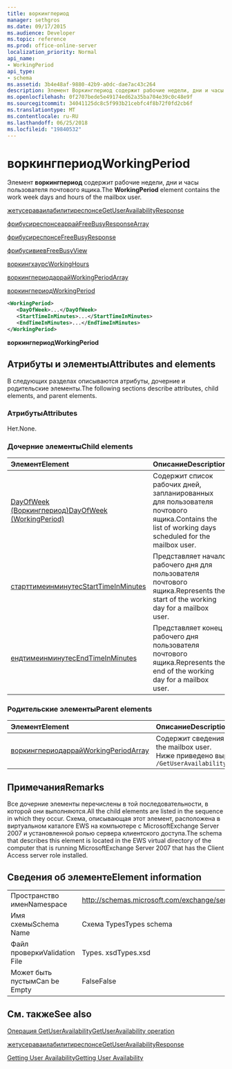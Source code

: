 ```yaml
---
title: воркингпериод
manager: sethgros
ms.date: 09/17/2015
ms.audience: Developer
ms.topic: reference
ms.prod: office-online-server
localization_priority: Normal
api_name:
- WorkingPeriod
api_type:
- schema
ms.assetid: 3b4e48af-9880-42b9-a0dc-dae7ac43c264
description: Элемент Воркингпериод содержит рабочие недели, дни и часы пользователя почтового ящика.
ms.openlocfilehash: 0f2707bede5e49174ed62a35ba704e39c0c48e9f
ms.sourcegitcommit: 34041125dc8c5f993b21cebfc4f8b72f0fd2cb6f
ms.translationtype: MT
ms.contentlocale: ru-RU
ms.lasthandoff: 06/25/2018
ms.locfileid: "19840532"
---
```

# <a name="workingperiod"></a><span data-ttu-id="caddb-103">воркингпериод</span><span class="sxs-lookup"><span data-stu-id="caddb-103">WorkingPeriod</span></span>

<span data-ttu-id="caddb-104">Элемент **воркингпериод** содержит рабочие недели, дни и часы пользователя почтового ящика.</span><span class="sxs-lookup"><span data-stu-id="caddb-104">The **WorkingPeriod** element contains the work week days and hours of the mailbox user.</span></span> 
  
[<span data-ttu-id="caddb-105">жетусераваилабилитиреспонсе</span><span class="sxs-lookup"><span data-stu-id="caddb-105">GetUserAvailabilityResponse</span></span>](getuseravailabilityresponse.md)
  
[<span data-ttu-id="caddb-106">фрибусиреспонсеаррай</span><span class="sxs-lookup"><span data-stu-id="caddb-106">FreeBusyResponseArray</span></span>](freebusyresponsearray.md)
  
[<span data-ttu-id="caddb-107">фрибусиреспонсе</span><span class="sxs-lookup"><span data-stu-id="caddb-107">FreeBusyResponse</span></span>](freebusyresponse.md)
  
[<span data-ttu-id="caddb-108">фрибусивиев</span><span class="sxs-lookup"><span data-stu-id="caddb-108">FreeBusyView</span></span>](freebusyview.md)
  
[<span data-ttu-id="caddb-109">воркингхаурс</span><span class="sxs-lookup"><span data-stu-id="caddb-109">WorkingHours</span></span>](workinghours-ex15websvcsotherref.md)
  
[<span data-ttu-id="caddb-110">воркингпериодаррай</span><span class="sxs-lookup"><span data-stu-id="caddb-110">WorkingPeriodArray</span></span>](workingperiodarray.md)
  
[<span data-ttu-id="caddb-111">воркингпериод</span><span class="sxs-lookup"><span data-stu-id="caddb-111">WorkingPeriod</span></span>](workingperiod.md)
  
```xml
<WorkingPeriod>
   <DayOfWeek>...</DayOfWeek>
   <StartTimeInMinutes>...</StartTimeInMinutes>
   <EndTimeInMinutes>...</EndTimeInMinutes>
</WorkingPeriod>
```

 <span data-ttu-id="caddb-112">**воркингпериод**</span><span class="sxs-lookup"><span data-stu-id="caddb-112">**WorkingPeriod**</span></span>
## <a name="attributes-and-elements"></a><span data-ttu-id="caddb-113">Атрибуты и элементы</span><span class="sxs-lookup"><span data-stu-id="caddb-113">Attributes and elements</span></span>

<span data-ttu-id="caddb-114">В следующих разделах описываются атрибуты, дочерние и родительские элементы.</span><span class="sxs-lookup"><span data-stu-id="caddb-114">The following sections describe attributes, child elements, and parent elements.</span></span>
  
### <a name="attributes"></a><span data-ttu-id="caddb-115">Атрибуты</span><span class="sxs-lookup"><span data-stu-id="caddb-115">Attributes</span></span>

<span data-ttu-id="caddb-116">Нет.</span><span class="sxs-lookup"><span data-stu-id="caddb-116">None.</span></span>
  
### <a name="child-elements"></a><span data-ttu-id="caddb-117">Дочерние элементы</span><span class="sxs-lookup"><span data-stu-id="caddb-117">Child elements</span></span>

|<span data-ttu-id="caddb-118">**Элемент**</span><span class="sxs-lookup"><span data-stu-id="caddb-118">**Element**</span></span>|<span data-ttu-id="caddb-119">**Описание**</span><span class="sxs-lookup"><span data-stu-id="caddb-119">**Description**</span></span>|
|:-----|:-----|
|[<span data-ttu-id="caddb-120">DayOfWeek (Воркингпериод)</span><span class="sxs-lookup"><span data-stu-id="caddb-120">DayOfWeek (WorkingPeriod)</span></span>](dayofweek-workingperiod.md) <br/> |<span data-ttu-id="caddb-121">Содержит список рабочих дней, запланированных для пользователя почтового ящика.</span><span class="sxs-lookup"><span data-stu-id="caddb-121">Contains the list of working days scheduled for the mailbox user.</span></span>  <br/> |
|[<span data-ttu-id="caddb-122">старттимеинминутес</span><span class="sxs-lookup"><span data-stu-id="caddb-122">StartTimeInMinutes</span></span>](starttimeinminutes.md) <br/> |<span data-ttu-id="caddb-123">Представляет начало рабочего дня для пользователя почтового ящика.</span><span class="sxs-lookup"><span data-stu-id="caddb-123">Represents the start of the working day for a mailbox user.</span></span>  <br/> |
|[<span data-ttu-id="caddb-124">ендтимеинминутес</span><span class="sxs-lookup"><span data-stu-id="caddb-124">EndTimeInMinutes</span></span>](endtimeinminutes.md) <br/> |<span data-ttu-id="caddb-125">Представляет конец рабочего дня пользователя почтового ящика.</span><span class="sxs-lookup"><span data-stu-id="caddb-125">Represents the end of the working day for a mailbox user.</span></span>  <br/> |
   
### <a name="parent-elements"></a><span data-ttu-id="caddb-126">Родительские элементы</span><span class="sxs-lookup"><span data-stu-id="caddb-126">Parent elements</span></span>

|<span data-ttu-id="caddb-127">**Элемент**</span><span class="sxs-lookup"><span data-stu-id="caddb-127">**Element**</span></span>|<span data-ttu-id="caddb-128">**Описание**</span><span class="sxs-lookup"><span data-stu-id="caddb-128">**Description**</span></span>|
|:-----|:-----|
|[<span data-ttu-id="caddb-129">воркингпериодаррай</span><span class="sxs-lookup"><span data-stu-id="caddb-129">WorkingPeriodArray</span></span>](workingperiodarray.md) <br/> |<span data-ttu-id="caddb-130">Содержит сведения о рабочем периоде для пользователя почтового ящика.</span><span class="sxs-lookup"><span data-stu-id="caddb-130">Contains working period information for the mailbox user.</span></span>  <br/> <span data-ttu-id="caddb-131">Ниже приведено выражение XPath для этого элемента:</span><span class="sxs-lookup"><span data-stu-id="caddb-131">The following is the XPath expression to this element:</span></span>  <br/>  `/GetUserAvailabilityResponse/FreeBusyResponseArray/FreeBusyResponse/FreeBusyView/WorkingHours/WorkingPeriodArray` <br/> |
   
## <a name="remarks"></a><span data-ttu-id="caddb-132">Примечания</span><span class="sxs-lookup"><span data-stu-id="caddb-132">Remarks</span></span>

<span data-ttu-id="caddb-133">Все дочерние элементы перечислены в той последовательности, в которой они выполняются.</span><span class="sxs-lookup"><span data-stu-id="caddb-133">All the child elements are listed in the sequence in which they occur.</span></span> <span data-ttu-id="caddb-134">Схема, описывающая этот элемент, расположена в виртуальном каталоге EWS на компьютере с MicrosoftExchange Server 2007 и установленной ролью сервера клиентского доступа.</span><span class="sxs-lookup"><span data-stu-id="caddb-134">The schema that describes this element is located in the EWS virtual directory of the computer that is running MicrosoftExchange Server 2007 that has the Client Access server role installed.</span></span>
  
## <a name="element-information"></a><span data-ttu-id="caddb-135">Сведения об элементе</span><span class="sxs-lookup"><span data-stu-id="caddb-135">Element information</span></span>

|||
|:-----|:-----|
|<span data-ttu-id="caddb-136">Пространство имен</span><span class="sxs-lookup"><span data-stu-id="caddb-136">Namespace</span></span>  <br/> |http://schemas.microsoft.com/exchange/services/2006/types  <br/> |
|<span data-ttu-id="caddb-137">Имя схемы</span><span class="sxs-lookup"><span data-stu-id="caddb-137">Schema Name</span></span>  <br/> |<span data-ttu-id="caddb-138">Схема Types</span><span class="sxs-lookup"><span data-stu-id="caddb-138">Types schema</span></span>  <br/> |
|<span data-ttu-id="caddb-139">Файл проверки</span><span class="sxs-lookup"><span data-stu-id="caddb-139">Validation File</span></span>  <br/> |<span data-ttu-id="caddb-140">Types. xsd</span><span class="sxs-lookup"><span data-stu-id="caddb-140">Types.xsd</span></span>  <br/> |
|<span data-ttu-id="caddb-141">Может быть пустым</span><span class="sxs-lookup"><span data-stu-id="caddb-141">Can be Empty</span></span>  <br/> |<span data-ttu-id="caddb-142">False</span><span class="sxs-lookup"><span data-stu-id="caddb-142">False</span></span>  <br/> |
   
## <a name="see-also"></a><span data-ttu-id="caddb-143">См. также</span><span class="sxs-lookup"><span data-stu-id="caddb-143">See also</span></span>



[<span data-ttu-id="caddb-144">Операция GetUserAvailability</span><span class="sxs-lookup"><span data-stu-id="caddb-144">GetUserAvailability operation</span></span>](getuseravailability-operation.md)
  
[<span data-ttu-id="caddb-145">жетусераваилабилитиреспонсе</span><span class="sxs-lookup"><span data-stu-id="caddb-145">GetUserAvailabilityResponse</span></span>](getuseravailabilityresponse.md)


[<span data-ttu-id="caddb-146">Getting User Availability</span><span class="sxs-lookup"><span data-stu-id="caddb-146">Getting User Availability</span></span>](http://msdn.microsoft.com/library/d4133fcb-9b0f-4e6b-aadf-a389da83516a%28Office.15%29.aspx)


